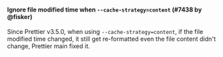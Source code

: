 #### Ignore file modified time when `--cache-strategy=content` (#7438 by @fisker)

Since Prettier v3.5.0, when using `--cache-strategy=content`, if the file modified time changed, it still get re-formatted even the file content didn't change, Prettier main fixed it.
